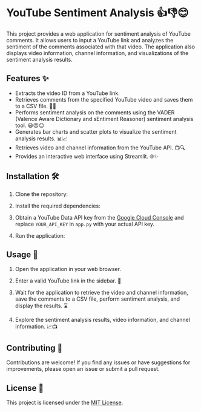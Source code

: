 # YouTube Sentiment Analysis 👍👎😊

This project provides a web application for sentiment analysis of YouTube comments. It allows users to input a YouTube link and analyzes the sentiment of the comments associated with that video. The application also displays video information, channel information, and visualizations of the sentiment analysis results.

## Features ✨

- Extracts the video ID from a YouTube link.
- Retrieves comments from the specified YouTube video and saves them to a CSV file. 💬📑
- Performs sentiment analysis on the comments using the VADER (Valence Aware Dictionary and sEntiment Reasoner) sentiment analysis tool. 😃😠😐
- Generates bar charts and scatter plots to visualize the sentiment analysis results. 📊📈
- Retrieves video and channel information from the YouTube API. 📺🔍
- Provides an interactive web interface using Streamlit. 🌐✨

## Installation 🛠️

1. Clone the repository:

2. Install the required dependencies:

3. Obtain a YouTube Data API key from the [Google Cloud Console](https://console.cloud.google.com/) and replace `YOUR_API_KEY` in `app.py` with your actual API key.

4. Run the application:


## Usage 🚀

1. Open the application in your web browser.

2. Enter a valid YouTube link in the sidebar. 🔗

3. Wait for the application to retrieve the video and channel information, save the comments to a CSV file, perform sentiment analysis, and display the results. ⌛

4. Explore the sentiment analysis results, video information, and channel information. 📈📺

## Contributing 🤝

Contributions are welcome! If you find any issues or have suggestions for improvements, please open an issue or submit a pull request.

## License 📄

This project is licensed under the [MIT License](LICENSE).




